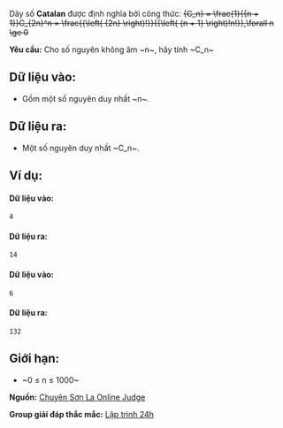 Dãy số **Catalan** được định nghĩa bởi công thức:
~~{C_n} = \frac{1}{{n + 1}}C_{2n}^n = \frac{{\left( {2n} \right)!}}{{\left( {n + 1} \right)!n!}},\forall n \ge 0~~
 
**Yêu cầu:** Cho số nguyên không âm ~n~, hãy tính ~C_n~

## Dữ liệu vào:
- Gồm một số nguyên duy nhất ~n~.

## Dữ liệu ra:
- Một số nguyên duy nhất ~C_n~.

## Ví dụ:
#### Dữ liệu vào:
```
4
```

#### Dữ liệu ra:
```
14
```

#### Dữ liệu vào:
```
6
```

#### Dữ liệu ra:
```
132
```

## Giới hạn:
- ~0 ≤ n ≤ 1000~

**Nguồn:** [Chuyên Sơn La Online Judge](http://csloj.ddns.net/)

**Group giải đáp thắc mắc:** [Lập trình 24h](https://www.facebook.com/groups/1386904321519984)